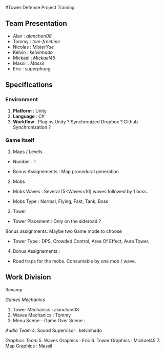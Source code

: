 #Tower Defense Project Training


## Team Presentation

+ Alan : *alanchan08*
+ Tommy : *tom-freetime*
+ Nicolas : *MisterYue* 
+ Kelvin : *kelvinhado* 
+ Mickael : *Mickael45* 
+ Massil : *Massil* 
+ Eric : *superphung*

## Specifications

### Environment

1. **Platform** : Unity
2. **Language** : C#
3. **Workflow** : Plugins Unity ? Synchronized Dropbox ? Github Synchronization ?


### Game Itself


1. Maps / Levels

  *  Number : 1

  *  Bonus Assignements : Map procedural generation

2. Mobs  

  * Mobs Waves : Several (5<Waves<10) waves followed by 1 boss.

  * Mobs Type : Normal, Flying, Fast, Tank,  Boss

3. Tower

  * Tower Placement : Only on the sideroad ?
 
  Bonus assignments: Maybe two Game mode to choose 

  * Tower Type : DPS, Crowded Control, Area Of Effect, Aura Tower.

4. Bonus Assignements :
 
  * Road traps for the mobs. Consumable by one mob / wave.

## Work Division

<!-- 
1. Windows Env Supervisor : *Event Management* alanchan08
2. Android Env Supervisor : *Event Management* kelvinhado
3. IOS Env Supervisor : *Event Management* Massil
4. Towers Supervisor : *Graphics + Controllers* Eric
5. Waves Supervisor : *Graphics + Controllers* Mickael45
6. Map Supervisor : *Graphics + Controllers* Tommy
7. Storyboard supervisor : *Scene Management* Nicolas
 -->

Revamp

*Games Mechanics*
1. Tower Mechanics : alanchan08
2. Waves Mechanics : Tommy
3. Menu Scene - Game Over Scene :

*Audio Team*
4. Sound Supervisor : kelvinhado

*Graphics Team*
5. Waves Graphics : Eric
6. Tower Graphics : Mickael45
7. Map Graphics : Massil
